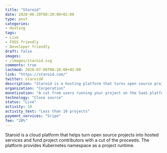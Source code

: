 ```yaml
---
title: "Staroid"
date: 2020-06-20T08:20:00+02:00
type: post
categories:
- Hosting
tags:
- Live
- FOSS friendly
- Developer friendly
draft: false
images:
- /images/staroid.svg
comments: true
lastmod: 2020-07-06T08:20:00+02:00
link: "https://staroid.com/"
twitter: staroid4
description: "Staroid is a hosting platform that turns open source projects into running services to fund project contributors."
organization: "Corporation"
monetization: "A cut from users running your project on the SaaS platform"
technology: "Close source"
status: "Live"
activity: 10
activity_text: "Less than 10 projects"
payment_services: "Sripe"
fee: "20%"
---
```


Staroid is a cloud platform that helps turn open source projects into hosted services and fund project contributors with a cut of the proceeds.<!--more-->
The platform provides Kubernetes namespace as a project runtime.
